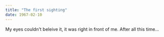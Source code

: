 ```yaml
---
title: "The first sighting"
date: 1967-02-10
---
```


My eyes couldn't beleive it, it was right in front of me. After all this time...
